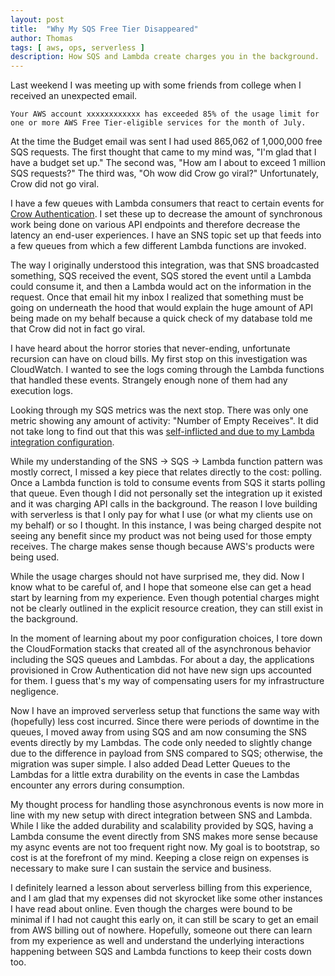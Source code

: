 ```yaml
---
layout: post
title:  "Why My SQS Free Tier Disappeared"
author: Thomas
tags: [ aws, ops, serverless ]
description: How SQS and Lambda create charges you in the background.
---
```


Last weekend I was meeting up with some friends from college when I received an unexpected email.

```
Your AWS account xxxxxxxxxxxx has exceeded 85% of the usage limit for one or more AWS Free Tier-eligible services for the month of July.
```

At the time the Budget email was sent I had used 865,062 of 1,000,000 free SQS requests. The first thought that came to my mind was, "I'm glad that I have a budget set up." The second was, "How am I about to exceed 1 million SQS requests?" The third was, "Oh wow did Crow go viral?" Unfortunately, Crow did not go viral.

I have a few queues with Lambda consumers that react to certain events for [Crow Authentication](https://crowauth.com/). I set these up to decrease the amount of synchronous work being done on various API endpoints and therefore decrease the latency an end-user experiences. I have an SNS topic set up that feeds into a few queues from which a few different Lambda functions are invoked.

The way I originally understood this integration, was that SNS broadcasted something, SQS received the event, SQS stored the event until a Lambda could consume it, and then a Lambda would act on the information in the request. Once that email hit my inbox I realized that something must be going on underneath the hood that would explain the huge amount of API being made on my behalf because a quick check of my database told me that Crow did not in fact go viral.

I have heard about the horror stories that never-ending, unfortunate recursion can have on cloud bills. My first stop on this investigation was CloudWatch. I wanted to see the logs coming through the Lambda functions that handled these events. Strangely enough none of them had any execution logs.

Looking through my SQS metrics was the next stop. There was only one metric showing any amount of activity: "Number of Empty Receives". It did not take long to find out that this was [self-inflicted and due to my Lambda integration configuration](https://docs.aws.amazon.com/AWSSimpleQueueService/latest/SQSDeveloperGuide/reducing-costs.html).

While my understanding of the SNS -> SQS -> Lambda function pattern was mostly correct, I missed a key piece that relates directly to the cost: polling. Once a Lambda function is told to consume events from SQS it starts polling that queue. Even though I did not personally set the integration up it existed and it was charging API calls in the background. The reason I love building with serverless is that I only pay for what I use (or what my clients use on my behalf) or so I thought. In this instance, I was being charged despite not seeing any benefit since my product was not being used for those empty receives. The charge makes sense though because AWS's products were being used.

While the usage charges should not have surprised me, they did. Now I know what to be careful of, and I hope that someone else can get a head start by learning from my experience. Even though potential charges might not be clearly outlined in the explicit resource creation, they can still exist in the background.

In the moment of learning about my poor configuration choices, I tore down the CloudFormation stacks that created all of the asynchronous behavior including the SQS queues and Lambdas. For about a day, the applications provisioned in Crow Authentication did not have new sign ups accounted for them. I guess that's my way of compensating users for my infrastructure negligence.

Now I have an improved serverless setup that functions the same way with (hopefully) less cost incurred. Since there were periods of downtime in the queues, I moved away from using SQS and am now consuming the SNS events directly by my Lambdas. The code only needed to slightly change due to the difference in payload from SNS compared to SQS; otherwise, the migration was super simple. I also added Dead Letter Queues to the Lambdas for a little extra durability on the events in case the Lambdas encounter any errors during consumption.

My thought process for handling those asynchronous events is now more in line with my new setup with direct integration between SNS and Lambda. While I like the added durability and scalability provided by SQS, having a Lambda consume the event directly from SNS makes more sense because my async events are not too frequent right now. My goal is to bootstrap, so cost is at the forefront of my mind. Keeping a close reign on expenses is necessary to make sure I can sustain the service and business.

I definitely learned a lesson about serverless billing from this experience, and I am glad that my expenses did not skyrocket like some other instances I have read about online. Even though the charges were bound to be minimal if I had not caught this early on, it can still be scary to get an email from AWS billing out of nowhere. Hopefully, someone out there can learn from my experience as well and understand the underlying interactions happening between SQS and Lambda functions to keep their costs down too.
